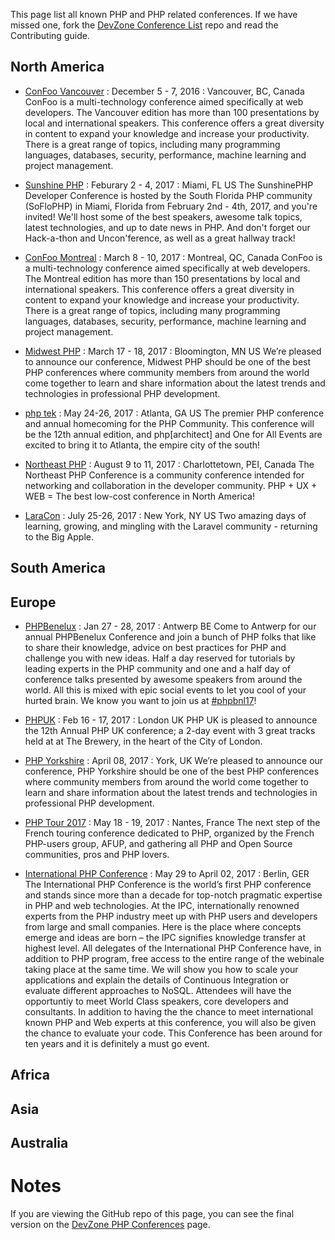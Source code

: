 This page list all known PHP and PHP related conferences. If we have missed one, fork the [DevZone Conference List](https://github.com/zendtech/devzone_conference_list) repo and read the Contributing guide.

## North America
* [ConFoo Vancouver](https://confoo.ca/en/yvr2016) : December 5 - 7, 2016 : Vancouver, BC, Canada
ConFoo is a multi-technology conference aimed specifically at web developers. The Vancouver edition has more than 100 presentations by local and international speakers. This conference offers a great diversity in content to expand your knowledge and increase your productivity. There is a great range of topics, including many programming languages, databases, security, performance, machine learning and project management.

* [Sunshine PHP](https://sunshinephp.com) : Feburary 2 - 4, 2017 : Miami, FL US
The SunshinePHP Developer Conference is hosted by the South Florida PHP community (SoFloPHP) in Miami, Florida from February 2nd - 4th, 2017, and you're invited! We'll host some of the best speakers, awesome talk topics, latest technologies, and up to date news in PHP. And don't forget our Hack-a-thon and Uncon'ference, as well as a great hallway track!

* [ConFoo Montreal](https://confoo.ca/en/yul2017) : March 8 - 10, 2017 : Montreal, QC, Canada
ConFoo is a multi-technology conference aimed specifically at web developers. The Montreal edition has more than 150 presentations by local and international speakers. This conference offers a great diversity in content to expand your knowledge and increase your productivity. There is a great range of topics, including many programming languages, databases, security, performance, machine learning and project management.

* [Midwest PHP](https://2017.midwestphp.org/) : March 17 - 18, 2017 : Bloomington, MN US
We’re pleased to announce our conference, Midwest PHP should be one of the best PHP conferences where community members from around the world come together to learn and share information about the latest trends and technologies in professional PHP development.

* [php tek](https://tek.phparch.com/) : May 24-26, 2017 : Atlanta, GA US
The premier PHP conference and annual homecoming for the PHP Community. This conference will be the 12th annual edition, and php[architect] and One for All Events are excited to bring it to Atlanta, the empire city of the south!

* [Northeast PHP](http://northeastphp.org/) : August 9 to 11, 2017 : Charlottetown, PEI, Canada
The Northeast PHP Conference is a community conference intended for networking and collaboration in the developer community. PHP + UX + WEB = The best low-cost conference in North America!

* [LaraCon](http://laracon.us/) : July 25-26, 2017 : New York, NY US
Two amazing days of learning, growing, and mingling with the Laravel community - returning to the Big Apple.

## South America

## Europe

* [PHPBenelux](https://conference.phpbenelux.eu/2017/) : Jan 27 - 28, 2017 : Antwerp BE
Come to Antwerp for our annual PHPBenelux Conference and join a bunch of PHP folks that like to share their knowledge, advice on best practices for PHP and challenge you with new ideas. Half a day reserved for tutorials by leading experts in the PHP community and one and a half day of conference talks presented by awesome speakers from around the world. All this is mixed with epic social events to let you cool of your hurted brain. We know you want to join us at [#phpbnl17](https://twitter.com/hashtag/phpbnl17)!

* [PHPUK](http://phpconference.co.uk/) : Feb 16 - 17, 2017 : London UK
PHP UK is pleased to announce the 12th Annual PHP UK conference; a 2-day event with 3 great tracks held at at The Brewery, in the heart of the City of London.

* [PHP Yorkshire](https://cfp.phpyorkshire.co.uk/) : April 08, 2017 : York, UK
We’re pleased to announce our conference, PHP Yorkshire should be one of the best PHP conferences where community members from around the world come together to learn and share information about the latest trends and technologies in professional PHP development. 

* [PHP Tour 2017](http://event.afup.org) : May 18 - 19, 2017 : Nantes, France
The next step of the French touring conference dedicated to PHP, organized by the French PHP-users group, AFUP, and gathering all PHP and Open Source communities, pros and PHP lovers.

* [International PHP Conference](https://sandsmedia.com/en/conferences#522) : May 29 to April 02, 2017 : Berlin, GER
The International PHP Conference is the world’s first PHP conference and stands since more than a decade for top-notch pragmatic expertise in PHP and web technologies. At the IPC, internationally renowned experts from the PHP industry meet up with PHP users and developers from large and small companies. Here is the place where concepts emerge and ideas are born – the IPC signifies knowledge transfer at highest level. All delegates of the International PHP Conference have, in addition to PHP program, free access to the entire range of the webinale taking place at the same time. We will show you how to scale your applications and explain the details of Continuous Integration or evaluate different approaches to NoSQL. Attendees will have the opportuntiy to meet World Class speakers, core developers and consultants. In addition to having the the chance to meet international known PHP and Web experts at this conference, you will also be given the chance to evaluate your code. This Conference has been around for ten years and it is definitely a must go event. 


## Africa

## Asia

## Australia

# Notes
If you are viewing the GitHub repo of this page, you can see the final version on the [DevZone PHP Conferences](https://devzone.zend.com/php-conferences/) page.
